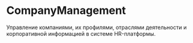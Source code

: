 # CompanyManagement

Управление компаниями, их профилями, отраслями деятельности и корпоративной информацией в системе HR-платформы.
